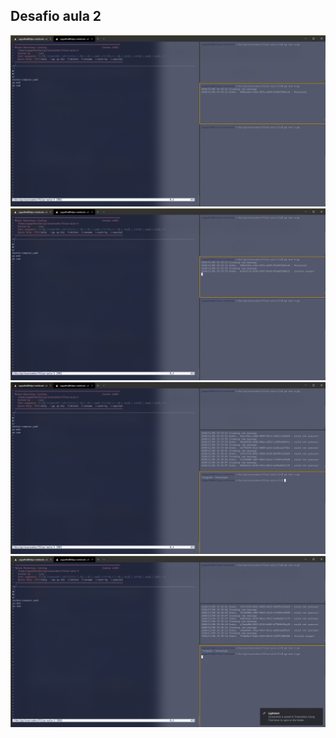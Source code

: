 ## Desafio aula 2

![alt text](imgs/desafio-2/Screenshot_1.png?raw=true "print1")
![alt text](imgs/desafio-2/Screenshot_2.png?raw=true "print2")
![alt text](imgs/desafio-2/Screenshot_3.png?raw=true "print3")
![alt text](imgs/desafio-2/Screenshot_4.png?raw=true "print4")
